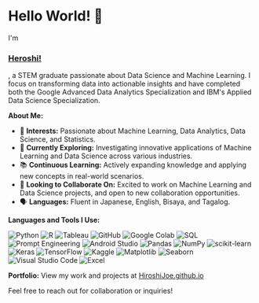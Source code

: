 # Hello World! 👋

I'm <h3><a href="https://kr-agdeppa.github.io">Heroshi!</a></h3>, a STEM graduate passionate about Data Science and Machine Learning. I focus on transforming data into actionable insights and have completed both the Google Advanced Data Analytics Specialization and IBM's Applied Data Science Specialization.

**About Me:**

- 🌱 **Interests:** Passionate about Machine Learning, Data Analytics, Data Science, and Statistics.
- 🌸 **Currently Exploring:** Investigating innovative applications of Machine Learning and Data Science across various industries.
- 📚 **Continuous Learning:** Actively expanding knowledge and applying new concepts in real-world scenarios.
- 🤝 **Looking to Collaborate On:** Excited to work on Machine Learning and Data Science projects, and open to new collaboration opportunities.
- 🗣️ **Languages:** Fluent in Japanese, English, Bisaya, and Tagalog.
  

**Languages and Tools I Use:**

![Python](https://img.shields.io/badge/Python-3776AB?style=for-the-badge&logo=python&logoColor=white)
![R](https://img.shields.io/badge/R-276DC3?style=for-the-badge&logo=r&logoColor=white)
![Tableau](https://img.shields.io/badge/Tableau-E97627?style=for-the-badge&logo=tableau&logoColor=white)
![GitHub](https://img.shields.io/badge/GitHub-181717?style=for-the-badge&logo=github&logoColor=white)
![Google Colab](https://img.shields.io/badge/Google%20Colab-F9AB00?style=for-the-badge&logo=google-colab&logoColor=white)
![SQL](https://img.shields.io/badge/SQL-336791?style=for-the-badge&logo=postgresql&logoColor=white)
![Prompt Engineering](https://img.shields.io/badge/Prompt%20Engineering-FF6F00?style=for-the-badge&logo=chatbot&logoColor=white)
![Android Studio](https://img.shields.io/badge/Android%20Studio-3DDC84?style=for-the-badge&logo=android-studio&logoColor=white)
![Pandas](https://img.shields.io/badge/Pandas-150458?style=for-the-badge&logo=pandas&logoColor=white)
![NumPy](https://img.shields.io/badge/NumPy-013243?style=for-the-badge&logo=numpy&logoColor=white)
![scikit-learn](https://img.shields.io/badge/scikit--learn-F7931E?style=for-the-badge&logo=scikit-learn&logoColor=white)
![Keras](https://img.shields.io/badge/Keras-D00000?style=for-the-badge&logo=keras&logoColor=white)
![TensorFlow](https://img.shields.io/badge/TensorFlow-FF6F00?style=for-the-badge&logo=tensorflow&logoColor=white)
![Kaggle](https://img.shields.io/badge/Kaggle-20BEFF?style=for-the-badge&logo=kaggle&logoColor=white)
![Matplotlib](https://img.shields.io/badge/Matplotlib-FF9A00?style=for-the-badge&logo=matplotlib&logoColor=white)
![Seaborn](https://img.shields.io/badge/Seaborn-3776AB?style=for-the-badge&logo=python&logoColor=white)
![Visual Studio Code](https://img.shields.io/badge/Visual%20Studio%20Code-0078d7?style=for-the-badge&logo=visual%20studio%20code&logoColor=white)
![Excel](https://img.shields.io/badge/Microsoft%20Excel-217346?style=for-the-badge&logo=microsoft-excel&logoColor=white)



**Portfolio:** View my work and projects at [HiroshiJoe.github.io](https://HiroshiJoe.github.io)

Feel free to reach out for collaboration or inquiries!
